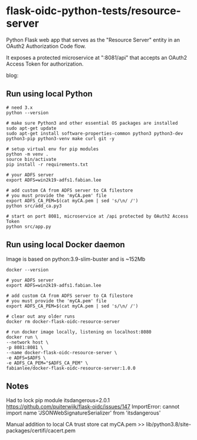 # flask-oidc-python-tests/resource-server

Python Flask web app that serves as the "Resource Server" entity in an OAuth2 Authorization Code flow.

It exposes a protected microservice at ":8081/api" that accepts an OAuth2 Access Token for authorization.

blog: 

## Run using local Python

```
# need 3.x
python --version

# make sure Python3 and other essential OS packages are installed
sudo apt-get update
sudo apt-get install software-properties-common python3 python3-dev python3-pip python3-venv make curl git -y

# setup virtual env for pip modules
python -m venv .
source bin/activate
pip install -r requirements.txt

# your ADFS server
export ADFS=win2k19-adfs1.fabian.lee

# add custom CA from ADFS server to CA filestore
# you must provide the 'myCA.pem' file
export ADFS_CA_PEM=$(cat myCA.pem | sed 's/\n/ /')
python src/add_ca.py3

# start on port 8081, microservice at /api protected by OAuth2 Access Token
python src/app.py
```

## Run using local Docker daemon

Image is based on python:3.9-slim-buster and is ~152Mb

```
docker --version

# your ADFS server
export ADFS=win2k19-adfs1.fabian.lee

# add custom CA from ADFS server to CA filestore
# you must provide the 'myCA.pem' file
export ADFS_CA_PEM=$(cat myCA.pem | sed 's/\n/ /')

# clear out any older runs
docker rm docker-flask-oidc-resource-server

# run docker image locally, listening on localhost:8080
docker run \
--network host \
-p 8081:8081 \
--name docker-flask-oidc-resource-server \
-e ADFS=$ADFS \
-e ADFS_CA_PEM="$ADFS_CA_PEM" \
fabianlee/docker-flask-oidc-resource-server:1.0.0
```


## Notes

Had to lock pip module itsdangerous=2.0.1
https://github.com/puiterwijk/flask-oidc/issues/147
ImportError: cannot import name 'JSONWebSignatureSerializer' from 'itsdangerous'

Manual addition to local CA trust store
cat myCA.pem >> lib/python3.8/site-packages/certifi/cacert.pem

